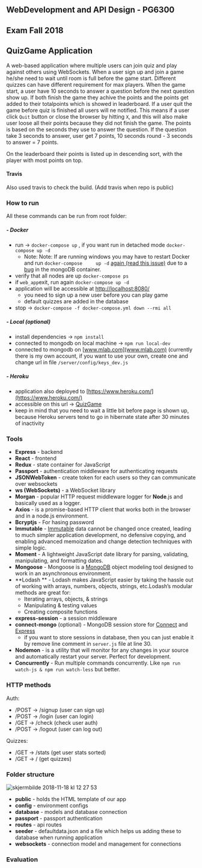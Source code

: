 ## WebDevelopment and API Design - PG6300

  
## Exam Fall 2018
  
  
## QuizGame Application

A web-based application where multiple users can join quiz and play against others using WebSockets. When a user sign up and join a game he/she need to wait until room is full before the game start. Different quizzes can have different requirement for max players. When the game start, a user have 10 seconds to answer a question before the next question show up. If both finish the game they achive the points and the points get added to their totalpoints which is showed in leaderboard. If a user quit the game before quiz is finished all users will ne notified. This means if a user click `Quit` button or close the browser by hitting `X`, and this will also make user loose all their points because they did not finish the game.
The points is based on the seconds they use to answer the question. If the question take 3 seconds to answer, user get 7 points, 10 seconds round - 3 seconds to answer = 7 points.

On the leaderboard their points is listed up in descending sort, with the player with most points on top.  
  

#### Travis
Also used travis to check the build.
(Add travis when repo is public)

  
### How to run

All these commands can be run from root folder:
  
##### - Docker
- run -> `docker-compose up` , if you want run in detached mode `docker-compose up -d`
	- Note: Note: If are running windows you may have to restart Docker and run `docker-compose 	up -d` [again (read this issue)](https://github.com/docker/for-win/issues/573#issuecomment-301513210) 
    due to a [bug](https://github.com/docker/for-win/issues/573) in the mongoDB container.
- verify that all nodes are up `docker-compose ps`
- if `web_app`exit, run again `docker-compose up -d`
- application will be accessible at [http://localhost:8080/](http://localhost:8080/)
	- you need to sign up a new user before you can play game
	- default quizzes are added in the database
- stop -> `docker-compose -f docker-compose.yml down --rmi all`


##### - Local (optional)
- install dependencies -> `npm install`
- connected to mongodb on local machine -> `npm run local-dev`
- connected to mongodb on [www.mlab.com](www.mlab.com) (currently there is my own account, if you want to use your own, create one and change url in file `/server/config/keys_dev.js`


##### - Heroku
- application also deployed to [https://www.heroku.com/](https://www.heroku.com/)
- accessible on this url -> [QuizGame](www.link.com)
- keep in mind that you need to wait a little bit before page is shown up, because Heroku servers tend to go in hibernate state after 30 minutes of inactivity
  
  

### Tools

- **Express** - backend
- **React** - frontend
- **Redux** - state container for JavaScript
- **Passport** - authentication middleware for authenticating requests
- **JSONWebToken** - create token for each users so they can communicate over websockets
- **ws (WebSockets)** - a WebSocket library
- **Morgan** - popular HTTP request middleware logger for **Node**.js and basically used as a logger.
- **Axios** - is a promise-based HTTP client that works both in the browser and in a node.js environment.
- **Bcryptjs** - For hasing password
- **Immutable** - [Immutable](https://www.npmjs.com/package/immutable) data cannot be changed once created, leading to much simpler application development, no defensive copying, and enabling advanced memoization and change detection techniques with simple logic.
- **Moment** - A lightweight JavaScript date library for parsing, validating, manipulating, and formatting dates.
- **Mongoose** - Mongoose is a [MongoDB](https://www.mongodb.org/) object modeling tool designed to work in an asynchronous environment.
- **Lodash ** - Lodash makes JavaScript easier by taking the hassle out of working with arrays, numbers, objects, strings, etc.Lodash’s modular methods are great for:
	-   Iterating arrays, objects, & strings
	-   Manipulating & testing values
	-   Creating composite functions  
-   **express-session** - a session middleware
- **connect-mongo** (optional) - MongoDB session store for [Connect](https://github.com/senchalabs/connect) and [Express](http://expressjs.com/)
	- if you want to store sessions in database, then you can just enable it by remove line comment in `server.js` file at line 30.
- **Nodemon** - is a utility that will monitor for any changes in your source and automatically restart your server. Perfect for development.
- **Concurrently** - Run multiple commands concurrently. Like `npm run watch-js & npm run watch-less` but better.


### HTTP methods
Auth:
- /POST -> /signup (user can sign up)
- /POST -> /login (user can login)
- /GET -> /check (check user auth)
- /POST -> /logout (user can log out)

Quizzes:
- /GET -> /stats (get user stats sorted)
- /GET -> / (get quizzes)


### Folder structure

![skjermbilde 2018-11-18 kl 12 27 53](https://user-images.githubusercontent.com/29889280/48671763-83acdd80-eb2d-11e8-91e4-1df671bbbf75.png)

- **public** - holds the HTML template of our app
- **config** - environment configs
- **database** - models and database connection
- **passport** - passport authentication
- **routes** - api routes
- **seeder** - defaultdata.json and a file which helps us adding these to database when running application
- **websockets** -   connection model and management for connections


### Evaluation

